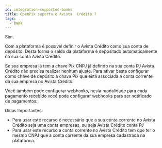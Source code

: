 ```yaml
---
id: integration-supported-banks
title: OpenPix suporta o Avista  Crédito ?
tags:
  - bank
---
```


Sim.

Com a plataforma é possível definir o Avista  Crédito como sua conta de depósito. Desta forma o saldo da plataforma é depositado automaticamente na sua conta Avista  Crédito.

Se sua empresa já tem a chave Pix CNPJ já defindo na sua conta PJ Avista  Crédito não precisa realizar nenhum ajuste. Para ativar basta configurar como chave de depósito a chave Pix que está associada a conta corrente da sua empresa no Avista  Crédito.

Você também pode configurar webhooks, nesta modalidade para cada pagamento recebido você pode configurar webhooks para ser notificado de pagamentos.

Dicas Importantes:

- Para usar este recurso é necessário que a sua conta corrente no Avista  Crédito seja uma conta empresas, ou seja Avista  Crédito conta PJ
- Para usar este recurso a conta corrente no Avista  Crédito tem que ter o mesmo CNPJ que a conta corrente da sua empresa cadastrada na plataforma.
